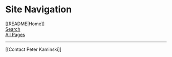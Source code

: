# Site Navigation

[[README|Home]]  
[Search](/search.html)  
[All Pages](/all-pages.html)  

---

[[Contact Peter Kaminski]]  